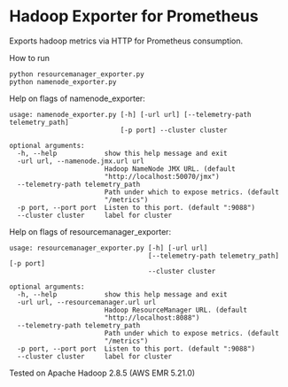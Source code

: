 # Hadoop Exporter for Prometheus
Exports hadoop metrics via HTTP for Prometheus consumption.

How to run
```
python resourcemanager_exporter.py
python namenode_exporter.py
```

Help on flags of namenode_exporter:
```
usage: namenode_exporter.py [-h] [-url url] [--telemetry-path telemetry_path]
                            [-p port] --cluster cluster

optional arguments:
  -h, --help            show this help message and exit
  -url url, --namenode.jmx.url url
                        Hadoop NameNode JMX URL. (default
                        "http://localhost:50070/jmx")
  --telemetry-path telemetry_path
                        Path under which to expose metrics. (default
                        "/metrics")
  -p port, --port port  Listen to this port. (default ":9088")
  --cluster cluster     label for cluster
```

Help on flags of resourcemanager_exporter:
```
usage: resourcemanager_exporter.py [-h] [-url url]
                                   [--telemetry-path telemetry_path] [-p port]
                                   --cluster cluster

optional arguments:
  -h, --help            show this help message and exit
  -url url, --resourcemanager.url url
                        Hadoop ResourceManager URL. (default
                        "http://localhost:8088")
  --telemetry-path telemetry_path
                        Path under which to expose metrics. (default
                        "/metrics")
  -p port, --port port  Listen to this port. (default ":9088")
  --cluster cluster     label for cluster
```

Tested on Apache Hadoop 2.8.5 (AWS EMR 5.21.0)
